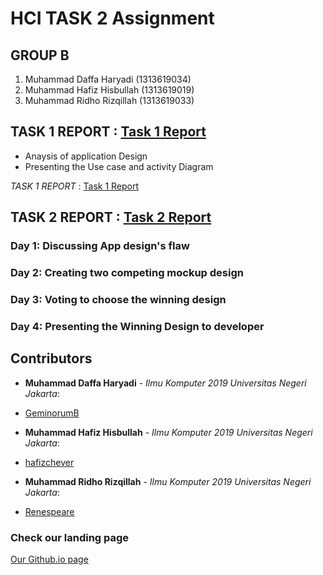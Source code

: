 # HCI TASK 2 Assignment

## GROUP B ##

  1. Muhammad Daffa Haryadi   (1313619034)
  2. Muhammad Hafiz Hisbullah (1313619019)
  3. Muhammad Ridho Rizqillah (1313619033)


## **TASK 1 REPORT** : [Task 1 Report](https://github.com/GeminorumB/HCI-task/tree/hw2/assignment1)
- Anaysis of application Design
- Presenting the Use case and activity Diagram

*TASK 1 REPORT* : [Task 1 Report](https://github.com/GeminorumB/HCI-task/tree/hw2/assignment1)

## **TASK 2 REPORT** : [Task 2 Report](https://github.com/GeminorumB/HCI-task/tree/hw2/assignment2)

### Day 1: Discussing App design's flaw

### Day 2: Creating two competing mockup design

### Day 3: Voting to choose the winning design

### Day 4: Presenting the Winning Design to developer



## Contributors ###

* **Muhammad Daffa Haryadi** - *Ilmu Komputer 2019 Universitas Negeri Jakarta*: 
- [GeminorumB](https://github.com/GeminorumB)
* **Muhammad Hafiz Hisbullah** - *Ilmu Komputer 2019 Universitas Negeri Jakarta*: 
- [hafizchever](https://github.com/hafizchever)
* **Muhammad Ridho Rizqillah** - *Ilmu Komputer 2019 Universitas Negeri Jakarta*: 
- [Renespeare](https://github.com/Renespeare)

### Check our landing page ##
[Our Github.io page](https://hafizchever.github.io/HCI_caseUI/laporan/case.html)

